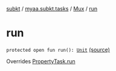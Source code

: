[subkt](../../index.md) / [myaa.subkt.tasks](../index.md) / [Mux](index.md) / [run](./run.md)

# run

`protected open fun run(): `[`Unit`](https://kotlinlang.org/api/latest/jvm/stdlib/kotlin/-unit/index.html) [(source)](https://github.com/Myaamori/SubKt/blob/0.1.19/src/main/kotlin/myaa/subkt/tasks/muxtask.kt#L989)

Overrides [PropertyTask.run](../-property-task/run.md)

